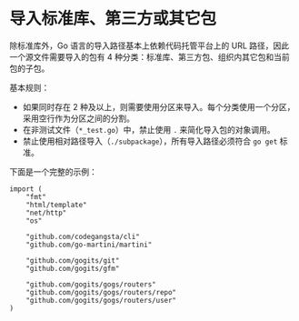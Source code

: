 # 导入标准库、第三方或其它包

除标准库外，Go 语言的导入路径基本上依赖代码托管平台上的 URL 路径，因此一个源文件需要导入的包有 4 种分类：标准库、第三方包、组织内其它包和当前包的子包。

基本规则：

- 如果同时存在 2 种及以上，则需要使用分区来导入。每个分类使用一个分区，采用空行作为分区之间的分割。
- 在非测试文件（`*_test.go`）中，禁止使用 `.` 来简化导入包的对象调用。
- 禁止使用相对路径导入（`./subpackage`），所有导入路径必须符合 `go get` 标准。

下面是一个完整的示例：

```
import (
	"fmt"
	"html/template"
	"net/http"
	"os"

	"github.com/codegangsta/cli"
	"github.com/go-martini/martini"

	"github.com/gogits/git"
	"github.com/gogits/gfm"
	
	"github.com/gogits/gogs/routers"
	"github.com/gogits/gogs/routers/repo"
	"github.com/gogits/gogs/routers/user"
)
```